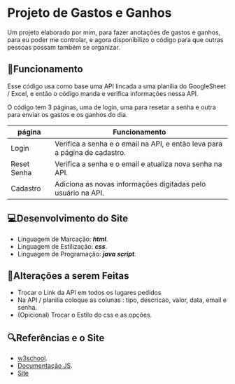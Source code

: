 # Projeto de Gastos e Ganhos

Um projeto elaborado por mim, para fazer anotações de gastos e ganhos, para eu poder me controlar, e agora disponibilizo o código para que outras pessoas possam também se organizar.

## 📜Funcionamento

Esse código usa como base uma API lincada a uma planilia do GoogleSheet / Excel, e então o código manda e verifica informações nessa API.

O código tem 3 páginas, uma de login, uma para resetar a senha e outra para enviar os gastos e os ganhos do dia.

| página | Funcionamento |
|--------|---------------|
|Login|Verifica a senha e o email na API, e então leva para a página de cadastro.|
|Reset Senha|Verifica a senha e o email e atualiza nova senha na API.|
|Cadastro|Adiciona as novas informações digitadas pelo usuário na API.|

## 💻Desenvolvimento do Site

- Linguagem de Marcação: ___html___.
- Linguagem de Estilização: ___css___.
- Linguagem de Programação: ___java script___.

## 🔁Alterações a serem Feitas

- Trocar o Link da API em todos os lugares pedidos
- Na API / planilia coloque as colunas : tipo, descricao, valor, data, email e senha.
- (Opicional) Trocar o Estilo do css e as opções.

## 🔍Referências e o Site
- [w3school](https://www.w3schools.com/).
- [Documentação JS](https://developer.mozilla.org/pt-BR/docs/Web/JavaScript).
- [Site](https://kaleidoscopic-fairy-8a326d.netlify.app)